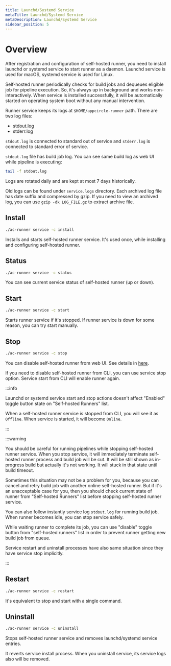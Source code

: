 ```yaml
---
title: Launchd/Systemd Service
metaTitle: Launchd/Systemd Service
metaDescription: Launchd/Systemd Service
sidebar_position: 5
---
```


# Overview

After registration and configuration of self-hosted runner, you need to install launchd or systemd service to start runner as a daemon. Launchd service is used for macOS, systemd service is used for Linux.

Self-hosted runner periodically checks for build jobs and dequeues eligible job for pipeline execution. So, it's always up in background and works non-interactively. When service is installed successfully, it will be automatically started on operating system boot without any manual intervention.

Runner service keeps its logs at `$HOME/appcircle-runner` path. There are two log files:

- stdout.log
- stderr.log

`stdout.log` is connected to standard out of service and `stderr.log` is connected to standard error of service.

`stdout.log` file has build job log. You can see same build log as web UI while pipeline is executing:

```bash
tail -f stdout.log
```

Logs are rotated daily and are kept at most 7 days historically.

Old logs can be found under `service.logs` directory. Each archived log file has date suffix and compressed by gzip. If you need to view an archived log, you can use `gzip -dk LOG_FILE.gz` to extract archive file.

## Install

```bash
./ac-runner service -c install
```

Installs and starts self-hosted runner service. It's used once, while installing and configuring self-hosted runner.

## Status

```bash
./ac-runner service -c status
```

You can see current service status of self-hosted runner (up or down).

## Start

```bash
./ac-runner service -c start
```

Starts runner service if it's stopped. If runner service is down for some reason, you can try start manually.

## Stop

```bash
./ac-runner service -c stop
```

You can disable self-hosted runner from web UI. See details in [here](https://docs.appcircle.io/self-hosted-runner/manage-runners).

If you need to disable self-hosted runner from CLI, you can use service stop option. Service start from CLI will enable runner again.

:::info

Launchd or systemd service start and stop actions doesn't affect "Enabled" toggle button state on "Self-hosted Runners" list.

When a self-hosted runner service is stopped from CLI, you will see it as `Offline`. When service is started, it will become `Online`.

:::

:::warning

You should be careful for running pipelines while stopping self-hosted runner service. When you stop service, it will immediately terminate self-hosted runner process and build job will be cut. It will be still shown as in-progress build but actually it's not working. It will stuck in that state until build timeout.

Sometimes this situation may not be a problem for you, because you can cancel and retry build job with another online self-hosted runner. But if it's an unacceptable case for you, then you should check current state of runner from "Self-hosted Runners" list before stopping self-hosted runner service.

You can also follow instantly service log `stdout.log` for running build job. When runner becomes idle, you can stop service safely.

While waiting runner to complete its job, you can use "disable" toggle button from "self-hosted runners" list in order to prevent runner getting new build job from queue.

Service restart and uninstall processes have also same situation since they have service stop implicitly.

:::

## Restart

```bash
./ac-runner service -c restart
```

It's equivalent to stop and start with a single command.

## Uninstall

```bash
./ac-runner service -c uninstall
```

Stops self-hosted runner service and removes launchd/systemd service entries.

It reverts service install process. When you uninstall service, its service logs also will be removed.
